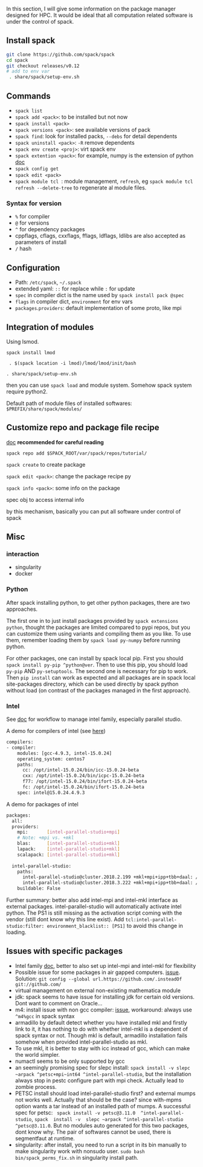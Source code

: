 In this section, I will give some information on the package manager designed for HPC. It would be ideal that all computation related software is under the control of spack.

## Install spack

```bash
git clone https://github.com/spack/spack
cd spack
git checkout releases/v0.12
# add to env var
 . share/spack/setup-env.sh
```

## Commands

* `spack list`
* `spack add <pack>`: to be installed but not now
* `spack install <pack>`
* `spack versions <pack>`: see available versions of pack
* `spack find`: look for installed packs, `--debs` for detail dependents
* `spack uninstall <pack>`: `-R` remove dependents
* `spack env create <proj>`: virt spack env
* `spack extention <pack>`: for example, numpy is the extension of python [doc](https://spack.readthedocs.io/en/latest/basic_usage.html#extensions-python-support)
* `spack config get `
* `spack edit <pack>`
* `spack module tcl `: module management, `refresh`, eg `spack module tcl refresh --delete-tree` to regenerate al module files.

###  Syntax for version

* `%` for compiler
* `@` for versions
* `^` for dependency packages
* cppflags, cflags, cxxflags, fflags, ldflags, ldlibs are also accepted as parameters of install
* `/` hash

## Configuration

* Path: `/etc/spack`, `~/.spack`
* extended yaml: `::` for replace while `:` for update
* `spec` in compiler dict is the name used by `spack install pack @spec`
* `flags` in compiler dict, `environment` for env vars
* `packages`.`providers`: default implementation of some proto, like mpi

## Integration of modules

Using lsmod.

`spack install lmod`

` . $(spack location -i lmod)/lmod/lmod/init/bash`

`. share/spack/setup-env.sh`

then you can use `spack load` and module system. Somehow spack system require python2.

Default path of module files of installed softwares: `$PREFIX/share/spack/modules/`

## Customize repo and package file recipe

[doc](https://spack.readthedocs.io/en/latest/tutorial_packaging.html) **recommended for careful reading**

`spack repo add $SPACK_ROOT/var/spack/repos/tutorial/`

`spack create` to create package

`spack edit <pack>`: change the package recipe py

`spack info <pack>`: some info on the package

spec obj to access internal info

by this mechanism, basically you can put all software under control of spack

## Misc

### interaction

* singularity
* docker

### Python

After spack installing python, to get other python packages, there are two approaches.

The first one in to just install packages provided by `spack extensions python`, thought the packages are limited compared to pypi repos, but you can customize them using variants and compiling them as you like. To use them, remember loading them by `spack load py-numpy` before running python.

For other packages, one can install by spack local pip. First you should `spack install py-pip ^python@ver`. Then to use this pip, you should load `py-pip` AND `py-setuptools`. The second one is necessary for pip to work. Then `pip install` can work as expected and all packages are in spack local site-packages directory, which can be used directly by spack python without load (on contrast of the packages managed in the first approach).

### Intel

See [doc](https://spack.readthedocs.io/en/latest/build_systems/intelpackage.html) for workflow to manage intel family, especially parallel studio.

A demo for compilers of intel (see [here](https://spack.readthedocs.io/en/latest/getting_started.html#compiler-config))

```bash
compilers:
- compiler:
    modules: [gcc-4.9.3, intel-15.0.24]
    operating_system: centos7
    paths:
      cc: /opt/intel-15.0.24/bin/icc-15.0.24-beta
      cxx: /opt/intel-15.0.24/bin/icpc-15.0.24-beta
      f77: /opt/intel-15.0.24/bin/ifort-15.0.24-beta
      fc: /opt/intel-15.0.24/bin/ifort-15.0.24-beta
    spec: intel@15.0.24.4.9.3
```

A demo for packages of intel

```bash
packages:
  all:
  providers:
    mpi:       [intel-parallel-studio+mpi]
    # Note: +mpi vs. +mkl
    blas:      [intel-parallel-studio+mkl]
    lapack:    [intel-parallel-studio+mkl]
    scalapack: [intel-parallel-studio+mkl]
    
  intel-parallel-studio:
    paths:
      intel-parallel-studio@cluster.2018.2.199 +mkl+mpi+ipp+tbb+daal: /opt/intel
      intel-parallel-studio@cluster.2018.3.222 +mkl+mpi+ipp+tbb+daal: /opt/intel
    buildable: False
```

Further summary: better also add intel-mpi and intel-mkl interface as external packages. intel-parallel-studio will automatically activate intel python. The PS1 is still missing as the activation script coming with the vendor (still dont know why this line exist). Add `tcl:intel-parallel-studio:filter: environment_blacklist:: [PS1]` to avoid this change in loading.

## Issues with specific packages

* Intel family [doc](https://spack.readthedocs.io/en/latest/build_systems/intelpackage.html), better to also set up intel-mpi and intel-mkl for flexibility
* Possible issue for some packages in air gapped computers. [issue](https://github.com/spack/spack/issues/7848). Solution: `git config --global url.https://github.com/.insteadOf git://github.com/`
* virtual management on external non-existing mathematica module
* jdk: spack seems to have issue for installing jdk for certain old versions. Dont want to comment on Oracle...
* m4: install issue with non gcc compiler: [issue](https://github.com/spack/spack/issues/4883), workaround: always use `^m4%gcc` in spack syntax
* armadillo by default detect whether you have installed mkl and firstly link to it, it has nothing to do with whether intel-mkl is a dependent of spack syntax or not. Though mkl is default, armadillo installation fails somehow when provided intel-parallel-studio as mkl.
* To use mkl, it is better to stay with icc instead of gcc, which can make the world simpler.
* numactl seems to be only supported by gcc
* an seemingly promising spec for slepc install: `spack install -v slepc ~arpack ^petsc+mpi~int64 ^intel-parallel-studio`, but the installation always stop in pestc configure part with mpi check. Actually lead to zombie process.
* PETSC install should load intel-parallel-studio first? and external mumps not works well. Actually that should be the case? since with-mpms option wants a tar instead of an installed path of mumps. A successful spec for petsc: ` spack install -v petsc@3.11.0  ^intel-parallel-studio`, `spack  install -v  slepc ~arpack ^intel-parallel-studio ^petsc@3.11.0`. But no modules auto generated for this two packages, dont know why. The pair of softwares cannot be used, there is segmentfaut at runtime. 
* singularity: after install, you need to run a script in its bin manually to make singularity work with nonsudo user. `sudo bash bin/spack_perms_fix.sh` in singularity install path.